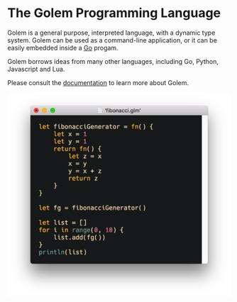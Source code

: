# The Golem Programming Language

Golem is a general purpose, interpreted language, with a dynamic type system.  Golem 
can be used as a command-line application, or it can be easily embedded inside 
a [Go](https://golang.org/) progam.

Golem borrows ideas from many other languages, including Go, Python, Javascript and Lua.

Please consult the [documentation](https://mjarmy.github.io/golem-lang/) to learn 
more about Golem.

![Snippet](/images/snippet.png?raw=true)
